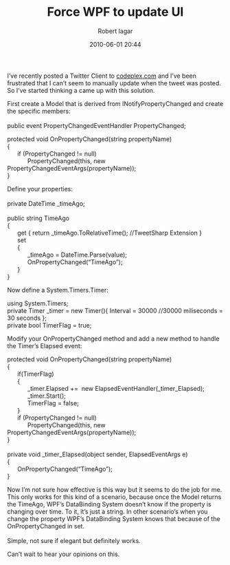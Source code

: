 ﻿---
layout: post
title: Force WPF to update UI
date: 2010-06-01 20:44
author: "Robert Iagar"
comments: true
tags: [Design, WPF, WPF]
---
<p>I’ve recently posted a Twitter Client to <a href="http://twitby.codeplex.com">codeplex.com</a> and I’ve been frustrated that I can’t seem to manually update when the tweet was posted. So I’ve started thinking a came up with this solution.</p> <!--more-->  <p>First create a Model that is derived from INotifyPropertyChanged and create the specific members:    <br />    <br />public event PropertyChangedEventHandler PropertyChanged;</p>  <p>protected void OnPropertyChanged(string propertyName)    <br />{     <br />&#160;&#160;&#160;&#160;&#160; if (PropertyChanged != null)     <br />&#160;&#160;&#160;&#160;&#160;&#160;&#160;&#160;&#160;&#160;&#160; PropertyChanged(this, new PropertyChangedEventArgs(propertyName));     <br />}</p>  <p>Define your properties:&#160; <br />    <br />private DateTime _timeAgo;     <br />    <br />public string TimeAgo     <br />{     <br />&#160;&#160;&#160;&#160;&#160; get { return _timeAgo.ToRelativeTime(); //TweetSharp Extension }     <br />&#160;&#160;&#160;&#160;&#160; set     <br />&#160;&#160;&#160;&#160;&#160; {     <br />&#160;&#160;&#160;&#160;&#160;&#160;&#160;&#160;&#160;&#160;&#160; _timeAgo = DateTime.Parse(value);     <br />&#160;&#160;&#160;&#160;&#160;&#160;&#160;&#160;&#160;&#160;&#160; OnPropertyChanged(“TimeAgo”);     <br />&#160;&#160;&#160;&#160;&#160; }     <br />}</p>  <p>Now define a System.Timers.Timer:</p>  <p>using System.Timers;    <br />private Timer _timer = new Timer(){ Interval = 30000 //30000 miliseconds = 30 seconds };     <br />private bool TimerFlag = true;</p>  <p>Modify your OnPropertyChanged method and add a new method to handle the Timer’s Elapsed event:</p>  <p>protected void OnPropertyChanged(string propertyName)    <br />{     <br />&#160;&#160;&#160;&#160;&#160; if(TimerFlag)     <br />&#160;&#160;&#160;&#160;&#160; {     <br />&#160;&#160;&#160;&#160;&#160;&#160;&#160;&#160;&#160;&#160;&#160; _timer.Elapsed +=&#160; new ElapsedEventHandler(_timer_Elapsed);     <br />&#160;&#160;&#160;&#160;&#160;&#160;&#160;&#160;&#160;&#160;&#160; _timer.Start();&#160;&#160;&#160;&#160;&#160;&#160;&#160;&#160;&#160;&#160;&#160;&#160;&#160; <br />&#160;&#160;&#160;&#160;&#160;&#160;&#160;&#160;&#160;&#160;&#160; TimerFlag = false;     <br />&#160;&#160;&#160;&#160;&#160; }     <br />&#160;&#160;&#160;&#160;&#160; if (PropertyChanged != null)     <br />&#160;&#160;&#160;&#160;&#160;&#160;&#160;&#160;&#160;&#160;&#160; PropertyChanged(this, new PropertyChangedEventArgs(propertyName));     <br />}     <br />    <br />private void _timer_Elapsed(object sender, ElapsedEventArgs e)     <br />{     <br />&#160;&#160;&#160;&#160;&#160; OnPropertyChanged(“TimeAgo”);     <br />}</p>  <p>Now I’m not sure how effective is this way but it seems to do the job for me. This only works for this kind of a scenario, because once the Model returns the TimeAgo, WPF’s DataBinding System doesn’t know if the property is changing over time. To it, it’s just a string. In other scenario’s when you change the property WPF’s DataBinding System knows that because of the OnPropertyChanged in set.    <br />    <br />Simple, not sure if elegant but definitely works.</p>  <p>Can’t wait to hear your opinions on this.</p>
